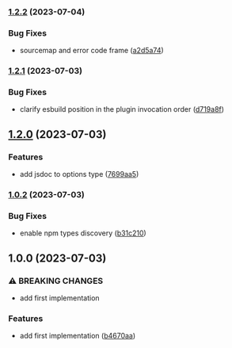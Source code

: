 

### [1.2.2](https://github.com/herberttn/vite-plugin-typescript-transform/compare/1.2.1...1.2.2) (2023-07-04)


### Bug Fixes

* sourcemap and error code frame ([a2d5a74](https://github.com/herberttn/vite-plugin-typescript-transform/commit/a2d5a745a019d8b7b71589be3963dd75fcbc4e4f))

### [1.2.1](https://github.com/herberttn/vite-plugin-typescript-transform/compare/1.2.0...1.2.1) (2023-07-03)


### Bug Fixes

* clarify esbuild position in the plugin invocation order ([d719a8f](https://github.com/herberttn/vite-plugin-typescript-transform/commit/d719a8f924b008d49e873f4c970a41c54f33a3e6))

## [1.2.0](https://github.com/herberttn/vite-plugin-typescript-transform/compare/1.0.2...1.2.0) (2023-07-03)


### Features

* add jsdoc to options type ([7699aa5](https://github.com/herberttn/vite-plugin-typescript-transform/commit/7699aa54cf1bb8752474eaffdf76e5e8c3b617f9))

### [1.0.2](https://github.com/herberttn/vite-plugin-typescript-transform/compare/1.0.0...1.0.2) (2023-07-03)


### Bug Fixes

* enable npm types discovery ([b31c210](https://github.com/herberttn/vite-plugin-typescript-transform/commit/b31c210d483232f4a1eadbc8210fe8041e9308e4))

## 1.0.0 (2023-07-03)


### ⚠ BREAKING CHANGES

* add first implementation

### Features

* add first implementation ([b4670aa](https://github.com/herberttn/vite-plugin-typescript-transform/commit/b4670aa35e55aff9f545d4849c05f17e9501a737))